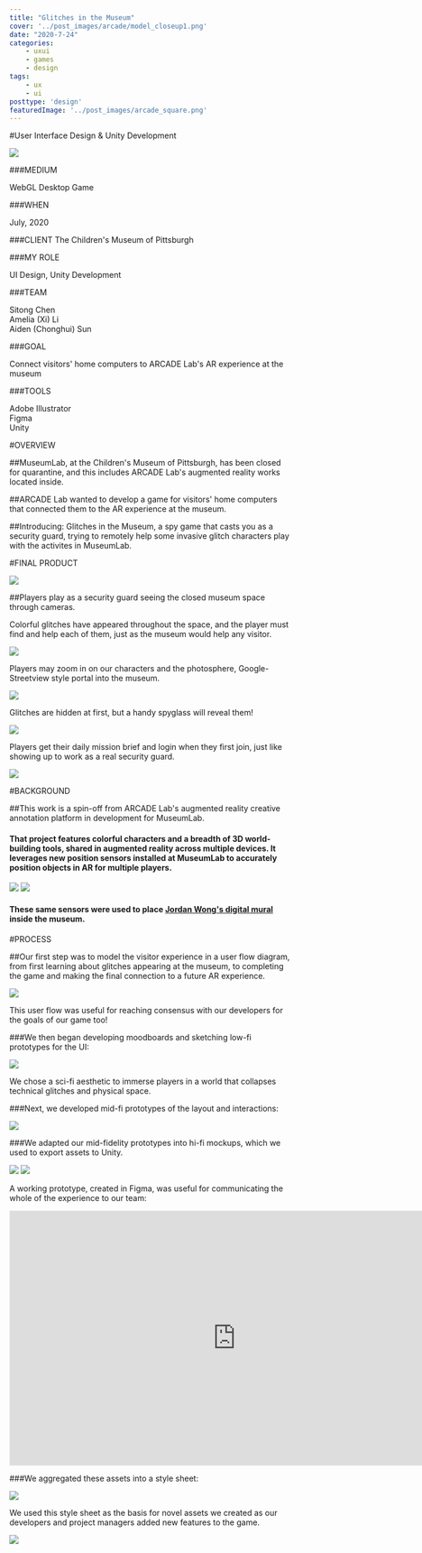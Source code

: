 ```yaml
---
title: "Glitches in the Museum"
cover: '../post_images/arcade/model_closeup1.png'
date: "2020-7-24"
categories:
    - uxui
    - games
    - design
tags:
    - ux
    - ui
posttype: 'design'
featuredImage: '../post_images/arcade_square.png'
---
```


#User Interface Design & Unity Development

<cover-img>

<img src="../post_images/arcade/model_closeup1.png">

</cover-img>

<design-meta>

###MEDIUM

WebGL Desktop Game

###WHEN

July, 2020

###CLIENT
The Children's Museum of Pittsburgh

###MY ROLE

UI Design, Unity Development

###TEAM

Sitong Chen\
Amelia (Xi) Li\
Aiden (Chonghui) Sun

###GOAL

Connect visitors' home computers to ARCADE Lab's AR experience at the museum

###TOOLS

Adobe Illustrator\
Figma\
Unity

</design-meta>

<grid-container>

#OVERVIEW

##MuseumLab, at the Children's Museum of Pittsburgh, has been closed for quarantine, and this includes ARCADE Lab's augmented reality works located inside.

##ARCADE Lab wanted to develop a game for visitors' home computers that connected them to the AR experience at the museum.

##Introducing: Glitches in the Museum, a spy game that casts you as a security guard, trying to remotely help some invasive glitch characters play with the activites in MuseumLab.

#FINAL PRODUCT

<full-width-image>

<img src="../post_images/arcade/final_gallery_view2.png">

</full-width-image>

##Players play as a security guard seeing the closed museum space through cameras.

Colorful glitches have appeared throughout the space, and the player must find and help each of them, just as the museum would help any visitor.

<img src="../post_images/arcade/soundbooth.png">

Players may zoom in on our characters and the photosphere, Google-Streetview style portal into the museum.

<img src="../post_images/arcade/model_closeup2.png">

Glitches are hidden at first, but a handy spyglass will reveal them!

<img src="../post_images/arcade/individual_view1.png">

Players get their daily mission brief and login when they first join, just like showing up to work as a real security guard.

<img src="../post_images/arcade/mission_brief.png">

#BACKGROUND

##This work is a spin-off from ARCADE Lab's augmented reality creative annotation platform in development for MuseumLab.

<text-pair>

<h4>

That project features colorful characters and a breadth of 3D world-building tools, shared in augmented reality across multiple devices. It leverages new position sensors installed at MuseumLab to accurately position objects in AR for multiple players.

</h4>

<img src="../post_images/arcade/arcade_academy.jpg">

</text-pair>

<!-- <img src="../post_images/arcade/wongface_ad.jpg"> -->

<img-pair>

<img src="../post_images/arcade/wongface_ad.jpg">

<h4>

These same sensors were used to place [Jordan Wong's digital mural](https://www.facebook.com/events/childrens-museum-of-pittsburgh/wongface-at-childrens-museum-of-pittsburgh/2394319897336149/) inside the museum.

</h4>

</img-pair>


#PROCESS

##Our first step was to model the visitor experience in a user flow diagram, from first learning about glitches appearing at the museum, to completing the game and making the final connection to a future AR experience.

<full-width-image>

<img src="../post_images/arcade/user_flow.png">

</full-width-image>

This user flow was useful for reaching consensus with our developers for the goals of our game too!

###We then began developing moodboards and sketching low-fi prototypes for the UI:

<img src="../post_images/arcade/inspirations.jpg">

We chose a sci-fi aesthetic to immerse players in a world that collapses technical glitches and physical space.

###Next, we developed mid-fi prototypes of the layout and interactions:

<full-width-image>

<img src="../post_images/arcade/midfi.jpg">

</full-width-image>

###We adapted our mid-fidelity prototypes into hi-fi mockups, which we used to export assets to Unity.

<img src="../post_images/arcade/gallery_view_midfi.png">

<img src="../post_images/arcade/gallery_view_hover.png">

A working prototype, created in Figma, was useful for communicating the whole of the experience to our team:

<iframe style="border: 1px solid rgba(0, 0, 0, 0.1);" width="800" height="450" src="https://www.figma.com/embed?embed_host=share&url=https%3A%2F%2Fwww.figma.com%2Fproto%2Fv7lov8OfgSkTDurVtqygAU%2FARCADE-User-Flow%3Fnode-id%3D140%253A1626%26scaling%3Dmin-zoom&chrome=DOCUMENTATION" allowfullscreen></iframe>

###We aggregated these assets into a style sheet:

<img src="../post_images/arcade/style_sheet.png">

We used this style sheet as the basis for novel assets we created as our developers and project managers added new features to the game.

<img src="../post_images/arcade/mission_completed.png">

</grid-container>